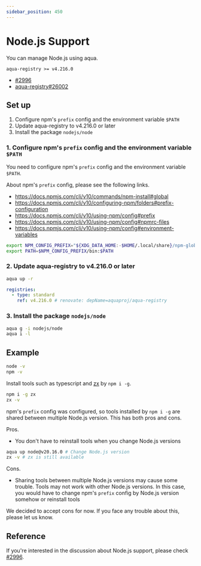 ```yaml
---
sidebar_position: 450
---
```


# Node.js Support

You can manage Node.js using aqua.

`aqua-registry >= v4.216.0`

- [#2996](https://github.com/aquaproj/aqua/issues/2996)
- [aqua-registry#26002](https://github.com/aquaproj/aqua-registry/pull/26002)

## Set up

1. Configure npm's `prefix` config and the environment variable `$PATH`
1. Update aqua-registry to v4.216.0 or later
1. Install the package `nodejs/node`

### 1. Configure npm's `prefix` config and the environment variable `$PATH`

You need to configure npm's `prefix` config and the environment variable `$PATH`.

About npm's `prefix` config, please see the following links.

- https://docs.npmjs.com/cli/v10/commands/npm-install#global
- https://docs.npmjs.com/cli/v10/configuring-npm/folders#prefix-configuration
- https://docs.npmjs.com/cli/v10/using-npm/config#prefix
- https://docs.npmjs.com/cli/v10/using-npm/config#npmrc-files
- https://docs.npmjs.com/cli/v10/using-npm/config#environment-variables

```sh
export NPM_CONFIG_PREFIX="${XDG_DATA_HOME:-$HOME/.local/share}/npm-global" # You can change the path freely
export PATH=$NPM_CONFIG_PREFIX/bin:$PATH
```

### 2. Update aqua-registry to v4.216.0 or later

```sh
aqua up -r
```

```yaml
registries:
  - type: standard
    ref: v4.216.0 # renovate: depName=aquaproj/aqua-registry
```

### 3. Install the package `nodejs/node`

```sh
aqua g -i nodejs/node
aqua i -l
```

## Example

```sh
node -v
npm -v
```

Install tools such as typescript and [zx](https://github.com/google/zx) by `npm i -g`.

```sh
npm i -g zx
zx -v
```

npm's `prefix` config was configured, so tools installed by `npm i -g` are shared between multiple Node.js version.
This has both pros and cons.

Pros.

- You don't have to reinstall tools when you change Node.js versions

```sh
aqua up node@v20.16.0 # Change Node.js version
zx -v # zx is still available
```

Cons.

- Sharing tools between multiple Node.js versions may cause some trouble. Tools may not work with other Node.js versions. In this case, you would have to change npm's `prefix` config by Node.js version somehow or reinstall tools

We decided to accept cons for now.
If you face any trouble about this, please let us know.

## Reference

If you're interested in the discussion about Node.js support, please check [#2996](https://github.com/aquaproj/aqua/issues/2996).
